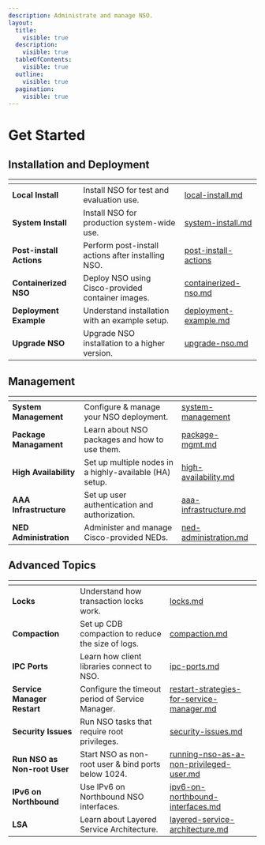 ```yaml
---
description: Administrate and manage NSO.
layout:
  title:
    visible: true
  description:
    visible: true
  tableOfContents:
    visible: true
  outline:
    visible: true
  pagination:
    visible: true
---
```


# Get Started

## Installation and Deployment

<table data-view="cards" data-full-width="false"><thead><tr><th></th><th></th><th data-hidden data-card-target data-type="content-ref"></th></tr></thead><tbody><tr><td><strong>Local Install</strong></td><td>Install NSO for test and evaluation use.</td><td><a href="deployment/local-install.md">local-install.md</a></td></tr><tr><td><strong>System Install</strong></td><td>Install NSO for production system-wide use.</td><td><a href="deployment/system-install.md">system-install.md</a></td></tr><tr><td><strong>Post-install Actions</strong></td><td>Perform post-install actions after installing NSO.</td><td><a href="deployment/post-install-actions/">post-install-actions</a></td></tr><tr><td><strong>Containerized NSO</strong></td><td>Deploy NSO using Cisco-provided container images.</td><td><a href="deployment/containerized-nso.md">containerized-nso.md</a></td></tr><tr><td><strong>Deployment Example</strong></td><td>Understand installation with an example setup.</td><td><a href="deployment/deployment-example.md">deployment-example.md</a></td></tr><tr><td><strong>Upgrade NSO</strong></td><td>Upgrade NSO installation to a higher version.</td><td><a href="deployment/upgrade-nso.md">upgrade-nso.md</a></td></tr></tbody></table>

## Management

<table data-view="cards" data-full-width="false"><thead><tr><th></th><th></th><th data-hidden data-card-target data-type="content-ref"></th></tr></thead><tbody><tr><td><strong>System Management</strong></td><td>Configure &#x26; manage your NSO deployment.</td><td><a href="management/system-management/">system-management</a></td></tr><tr><td><strong>Package Managament</strong></td><td>Learn about NSO packages and how to use them.</td><td><a href="management/package-mgmt.md">package-mgmt.md</a></td></tr><tr><td><strong>High Availability</strong></td><td>Set up multiple nodes in a highly-available (HA) setup.</td><td><a href="management/high-availability.md">high-availability.md</a></td></tr><tr><td><strong>AAA Infrastructure</strong></td><td>Set up user authentication and authorization.</td><td><a href="management/aaa-infrastructure.md">aaa-infrastructure.md</a></td></tr><tr><td><strong>NED Administration</strong></td><td>Administer and manage Cisco-provided NEDs.</td><td><a href="management/ned-administration.md">ned-administration.md</a></td></tr></tbody></table>

## Advanced Topics

<table data-view="cards" data-full-width="false"><thead><tr><th></th><th></th><th data-hidden data-card-target data-type="content-ref"></th></tr></thead><tbody><tr><td><strong>Locks</strong></td><td>Understand how transaction locks work.</td><td><a href="advanced-topics/locks.md">locks.md</a></td></tr><tr><td><strong>Compaction</strong></td><td>Set up CDB compaction to reduce the size of logs.</td><td><a href="advanced-topics/compaction.md">compaction.md</a></td></tr><tr><td><strong>IPC Ports</strong></td><td>Learn how client libraries connect to NSO.</td><td><a href="advanced-topics/ipc-ports.md">ipc-ports.md</a></td></tr><tr><td><strong>Service Manager Restart</strong></td><td>Configure the timeout period of Service Manager.</td><td><a href="advanced-topics/restart-strategies-for-service-manager.md">restart-strategies-for-service-manager.md</a></td></tr><tr><td><strong>Security Issues</strong></td><td>Run NSO tasks that require root privileges.</td><td><a href="advanced-topics/security-issues.md">security-issues.md</a></td></tr><tr><td><strong>Run NSO as Non-root User</strong></td><td>Start NSO as non-root user &#x26; bind ports below 1024.</td><td><a href="advanced-topics/running-nso-as-a-non-privileged-user.md">running-nso-as-a-non-privileged-user.md</a></td></tr><tr><td><strong>IPv6 on Northbound</strong></td><td>Use IPv6 on Northbound NSO interfaces.</td><td><a href="advanced-topics/ipv6-on-northbound-interfaces.md">ipv6-on-northbound-interfaces.md</a></td></tr><tr><td><strong>LSA</strong></td><td>Learn about Layered Service Architecture.</td><td><a href="advanced-topics/layered-service-architecture.md">layered-service-architecture.md</a></td></tr></tbody></table>
